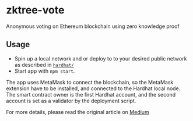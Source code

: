 # zktree-vote
Anonymous voting on Ethereum blockchain using zero knowledge proof

## Usage

- Spin up a local network and or deploy to to your desired public network as described in [`hardhat/`](../hardhat/README.md)
- Start app with `npm start`. 

The app uses MetaMask to connect the blockchain, so the MetaMask extension have to be installed, and connected to the Hardhat local node. The smart contract owner is the first Hardhat account, and the second account is set as a validator by the deployment script.

For more details, please read the original article on [Medium](https://thebojda.medium.com/how-i-built-an-anonymous-voting-system-on-the-ethereum-blockchain-using-zero-knowledge-proof-d5ab286228fd)
